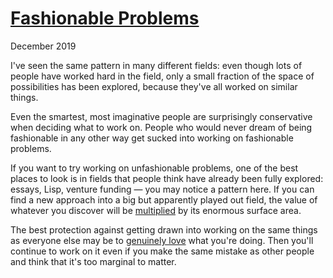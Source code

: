# [Fashionable Problems](http://paulgraham.com/fp.html)

December 2019

I've seen the same pattern in many different fields: even though lots of people have worked hard in the field, only a small fraction of the space of possibilities has been explored, because they've all worked on similar things.

Even the smartest, most imaginative people are surprisingly conservative when deciding what to work on. People who would never dream of being fashionable in any other way get sucked into working on fashionable problems.

If you want to try working on unfashionable problems, one of the best places to look is in fields that people think have already been fully explored: essays, Lisp, venture funding — you may notice a pattern here. If you can find a new approach into a big but apparently played out field, the value of whatever you discover will be [multiplied](http://paulgraham.com/sun.html) by its enormous surface area.

The best protection against getting drawn into working on the same things as everyone else may be to [genuinely love](http://paulgraham.com/genius.html) what you're doing. Then you'll continue to work on it even if you make the same mistake as other people and think that it's too marginal to matter.
